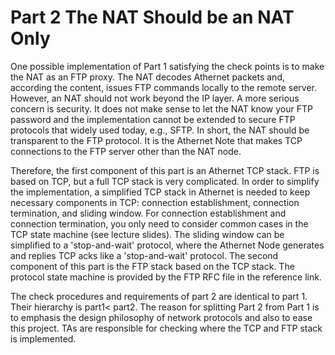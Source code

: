 # Part 2 The NAT Should be an NAT Only

One possible implementation of Part 1 satisfying the check points is to make the NAT as an FTP proxy. The NAT decodes Athernet packets and, according the content, issues FTP commands locally to the remote server. However, an NAT should not work beyond the IP layer. A more serious concern is security. It does not make sense to let the NAT know your FTP password and the implementation cannot be extended to secure FTP protocols that widely used today, e.g., SFTP. In short, the NAT should be transparent to the FTP protocol. It is the Athernet Note that makes TCP connections to the FTP server other than the NAT node.

Therefore, the first component of this part is an Athernet TCP stack. FTP is based on TCP, but a full TCP stack is very complicated. In order to simplify the implementation, a simplified TCP stack in Athernet is needed to keep necessary components in TCP: connection establishment, connection termination, and sliding window. For connection establishment and connection termination, you only need to consider common cases in the TCP state machine (see lecture slides). The sliding window can be simplified to a 'stop-and-wait' protocol, where the Athernet Node generates and replies TCP acks like a 'stop-and-wait' protocol. The second component of this part is the FTP stack based on the TCP stack. The protocol state machine is provided by the FTP RFC file in the reference link.

The check procedures and requirements of part 2 are identical to part 1. Their hierarchy is part1< part2. The reason for splitting Part 2 from Part 1 is to emphasis the design philosophy of network protocols and also to ease this project. TAs are responsible for checking where the TCP and FTP stack is implemented.
